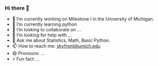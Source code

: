 ### Hi there 👋

- 🔭 I’m currently working on Milestone I in the University of Michigan.
- 🌱 I’m currently learning python
- 👯 I’m looking to collaborate on ...
- 🤔 I’m looking for help with ...
- 💬 Ask me about Statistics, Math, Basic Python.
- 📫 How to reach me: skyfront@umich.edu
- 😄 Pronouns: ...
- ⚡ Fun fact: ...

<!--
**skyfrontumich/skyfrontumich** is a ✨ _special_ ✨ repository because its `README.md` (this file) appears on your GitHub profile.

Here are some ideas to get you started:

- 🔭 I’m currently working on ...
- 🌱 I’m currently learning ...
- 👯 I’m looking to collaborate on ...
- 🤔 I’m looking for help with ...
- 💬 Ask me about ...
- 📫 How to reach me: ...
- 😄 Pronouns: ...
- ⚡ Fun fact: ...
-->
